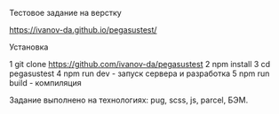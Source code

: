 Тестовое задание на верстку

https://ivanov-da.github.io/pegasustest/

Установка

1 git clone https://github.com/ivanov-da/pegasustest
2 npm install
3 cd pegasustest
4 npm run dev - запуск сервера и разработка
5 npm run build - компиляция

Задание выполнено на технологиях: pug, scss, js, parcel, БЭМ.
